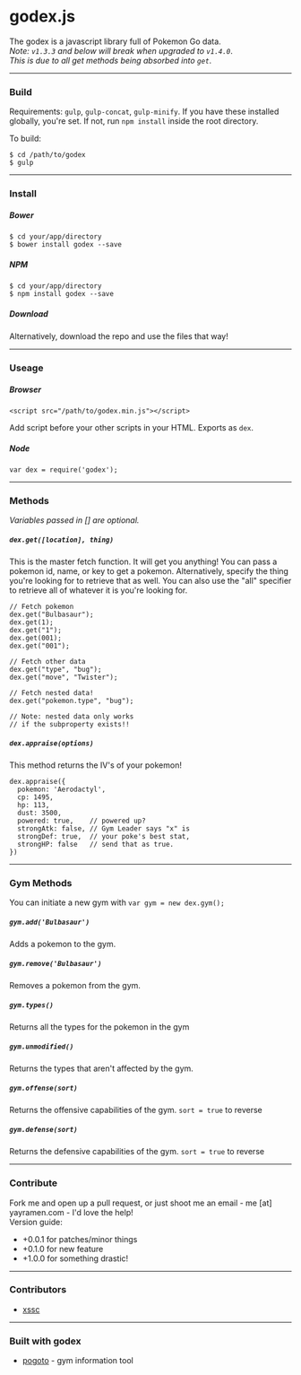 # godex.js
The godex is a javascript library full of Pokemon Go data.   
_Note: `v1.3.3` and below will break when upgraded to `v1.4.0`_.  
_This is due to all get methods being absorbed into `get`_.

---

### Build

Requirements: `gulp`, `gulp-concat`, `gulp-minify`.
If you have these installed globally, you're set. If not, run `npm install` inside the root directory.

To build:
```
$ cd /path/to/godex
$ gulp
```

---

### Install
##### Bower   
```
$ cd your/app/directory
$ bower install godex --save
```
##### NPM
```
$ cd your/app/directory
$ npm install godex --save
```
##### Download
Alternatively, download the repo and use the files that way!

---

### Useage

##### Browser
```
<script src="/path/to/godex.min.js"></script>
```
Add script before your other scripts in your HTML. Exports as `dex`.

##### Node
`var dex = require('godex');`

---

### Methods
_Variables passed in [] are optional._

##### `dex.get([location], thing)`
This is the master fetch function. It will get you anything! You can pass a pokemon id, name, or key to get a pokemon. Alternatively, specify the thing you're looking for to retrieve that as well. You can also use the "all" specifier to retrieve all of whatever it is you're looking for.

```
// Fetch pokemon
dex.get("Bulbasaur");
dex.get(1);
dex.get("1");
dex.get(001);
dex.get("001");

// Fetch other data
dex.get("type", "bug");
dex.get("move", "Twister");

// Fetch nested data!
dex.get("pokemon.type", "bug");

// Note: nested data only works
// if the subproperty exists!!
```

##### `dex.appraise(options)`   
This method returns the IV's of your pokemon!

```
dex.appraise({
  pokemon: 'Aerodactyl',
  cp: 1495,
  hp: 113,
  dust: 3500,
  powered: true,    // powered up?
  strongAtk: false, // Gym Leader says "x" is
  strongDef: true,  // your poke's best stat,
  strongHP: false   // send that as true.
})
```

---

### Gym Methods
You can initiate a new gym with `var gym = new dex.gym();`

##### `gym.add('Bulbasaur')`
Adds a pokemon to the gym.

##### `gym.remove('Bulbasaur')`
Removes a pokemon from the gym.

##### `gym.types()`
Returns all the types for the pokemon in the gym

##### `gym.unmodified()`
Returns the types that aren't affected by the gym.

##### `gym.offense(sort)`
Returns the offensive capabilities of the gym. `sort = true` to reverse

##### `gym.defense(sort)`
Returns the defensive capabilities of the gym. `sort = true` to reverse

---

### Contribute

Fork me and open up a pull request, or just shoot me an email - me [at] yayramen.com - I'd love the help!   
Version guide:

- +0.0.1 for patches/minor things
- +0.1.0 for new feature
- +1.0.0 for something drastic!


---


### Contributors

- [xssc](https://github.com/xssc)

---

### Built with godex

- [pogoto](http://pogo.to) - gym information tool
